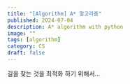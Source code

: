 ```yaml
---
title: "[Algorithm] A* 알고리즘"
published: 2024-07-04
description: A* algorithm with python
image: ""
tags: [algorithm]
category: CS
draft: false
---
```


길을 찾는 것을 최적화 하기 위해서... 
